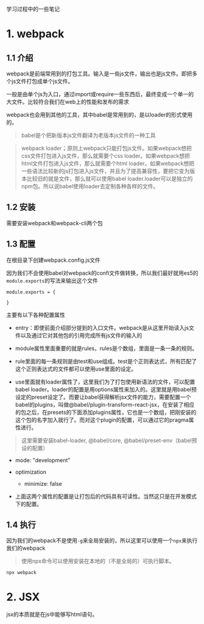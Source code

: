 学习过程中的一些笔记

# 1. webpack

## 1.1 介绍

webpack是前端常用到的打包工具。输入是一些js文件，输出也是js文件。即把多个js文件打包成单个js文件。

一般是由单个js为入口，通过import或require一些东西后，最终变成一个单一的大文件。比较符合我们在web上的性能和发布的需求

webpack也会用到其他的工具，其中babel是常用到的，是以loader的形式使用的。

> babel是个把新版本js文件翻译为老版本js文件的一种工具

> webpack loader；原则上webpack只能打包js文件。如果webpack想把css文件打包进入js文件，那么就需要个css loader。如果webpack想把html文件打包进入js文件，那么就需要个html loader。如果webpack想把一些语法比较新的js打包进入js文件，并且为了提高兼容性，要把它变为版本比较旧的就是文件，那么就可以使用babel loader.loader可以是独立的npm包。所以说babel使用loader去定制各种各样的文件。

## 1.2 安装

需要安装webpack和webpack-cli两个包

## 1.3 配置

在根目录下创建webpack.config.js文件

因为我们不会使用babel对webpack的confi文件做转换，所以我们最好就用es5的`module.exports`的写法来输出这个文件

```
module.exports = {

}
```

主要有以下各种配置属性

- entry：即使前面介绍部分提到的入口文件。webpack是从这里开始读入js文件以及通过它对其他包的引用完成所有js文件的输入的

- module属性里面重要的就是rules，rules是个数组，里面是一条一条的规则。

- rule里面的每一条规则是由test和use组成。test是个正则表达式，所有匹配了这个正则表达式的文件都可以使用use里面的设定。

- use里面就有loader属性了，这里我们为了打包使用新语法的文件，可以配置babel loader。loader的配置是用options属性来加入的。这里就是用babel预设定的preset设定了。而要让babel获得解析jsx文件的能力，需要配置一个babel的plugins，叫做@babel/plugin-transform-react-jsx，在安装了相应的包之后，在presets的下面添加plugins属性，它也是一个数组，把刚安装的这个包的名字加入就行了。而对这个plugin的配置，可以通过它的pragma属性进行。

> 这里需要安装babel-loader, @babel/core, @babel/preset-env（babel预设的配置）

- mode: "development"

- optimization

  - minimize: false

- 上面这两个属性的配置是让打包后的代码具有可读性。当然这只是在开发模式下的配置。

## 1.4 执行

因为我们的webpack不是使用`-g`来全局安装的，所以这里可以使用一个`npx`来执行我们的webpack

> 使用npx命令可以使用安装在本地的（不是全局的）可执行脚本。

```
npx webpack
```

# 2. JSX

jsx的本质就是在js中能够写html语句。